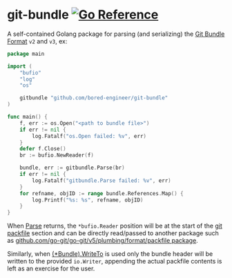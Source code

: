 # git-bundle [![Go Reference](https://pkg.go.dev/badge/github.com/bored-engineer/git-bundle.svg)](https://pkg.go.dev/github.com/bored-engineer/git-bundle)
A self-contained Golang package for parsing (and serializing) the [Git Bundle Format](https://git-scm.com/docs/bundle-format) `v2` and `v3`, ex:
```go
package main

import (
	"bufio"
	"log"
	"os"

	gitbundle "github.com/bored-engineer/git-bundle"
)

func main() {
	f, err := os.Open("<path to bundle file>")
	if err != nil {
		log.Fatalf("os.Open failed: %v", err)
	}
	defer f.Close()
	br := bufio.NewReader(f)

	bundle, err := gitbundle.Parse(br)
	if err != nil {
		log.Fatalf("gitbundle.Parse failed: %v", err)
	}
	for refname, objID := range bundle.References.Map() {
		log.Printf("%s: %s", refname, objID)
	}
}
```
When [Parse](https://pkg.go.dev/github.com/bored-engineer/git-bundle#Parse) returns, the `*bufio.Reader` position will be at the start of the [git packfile](https://git-scm.com/book/en/v2/Git-Internals-Packfiles) section and can be directly read/passed to another package such as [github.com/go-git/go-git/v5/plumbing/format/packfile package](https://pkg.go.dev/github.com/go-git/go-git/v5@v5.13.0/plumbing/format/packfile).

Similarly, when [(*Bundle).WriteTo](https://pkg.go.dev/github.com/bored-engineer/git-bundle#Bundle.WriteTo) is used only the bundle header will be written to the provided `io.Writer`, appending the actual packfile contents is left as an exercise for the user.
